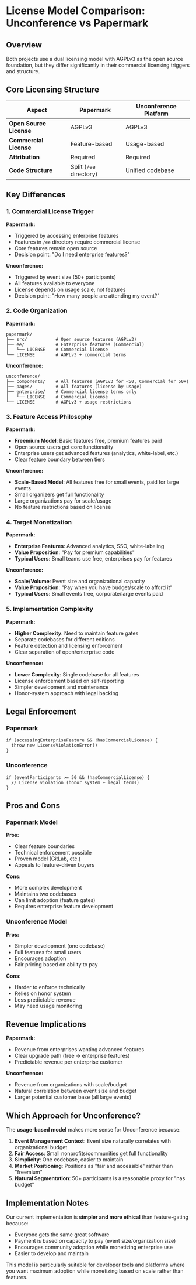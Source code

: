 # License Model Comparison: Unconference vs Papermark

## Overview

Both projects use a dual licensing model with AGPLv3 as the open source foundation, but they differ significantly in their commercial licensing triggers and structure.

## Core Licensing Structure

| Aspect | Papermark | Unconference Platform |
|--------|-----------|----------------------|
| **Open Source License** | AGPLv3 | AGPLv3 |
| **Commercial License** | Feature-based | Usage-based |
| **Attribution** | Required | Required |
| **Code Structure** | Split (`/ee` directory) | Unified codebase |

## Key Differences

### 1. **Commercial License Trigger**

**Papermark:**
- Triggered by accessing enterprise features
- Features in `/ee` directory require commercial license
- Core features remain open source
- Decision point: "Do I need enterprise features?"

**Unconference:**
- Triggered by event size (50+ participants)
- All features available to everyone
- License depends on usage scale, not features
- Decision point: "How many people are attending my event?"

### 2. **Code Organization**

**Papermark:**
```
papermark/
├── src/           # Open source features (AGPLv3)
├── ee/            # Enterprise features (Commercial)
│   └── LICENSE    # Commercial license
└── LICENSE        # AGPLv3 + commercial terms
```

**Unconference:**
```
unconference/
├── components/    # All features (AGPLv3 for <50, Commercial for 50+)
├── pages/         # All features (license by usage)
├── enterprise/    # Commercial license terms only
│   └── LICENSE    # Commercial license
└── LICENSE        # AGPLv3 + usage restrictions
```

### 3. **Feature Access Philosophy**

**Papermark:**
- **Freemium Model**: Basic features free, premium features paid
- Open source users get core functionality
- Enterprise users get advanced features (analytics, white-label, etc.)
- Clear feature boundary between tiers

**Unconference:**
- **Scale-Based Model**: All features free for small events, paid for large events
- Small organizers get full functionality
- Large organizations pay for scale/usage
- No feature restrictions based on license

### 4. **Target Monetization**

**Papermark:**
- **Enterprise Features**: Advanced analytics, SSO, white-labeling
- **Value Proposition**: "Pay for premium capabilities"
- **Typical Users**: Small teams use free, enterprises pay for features

**Unconference:**
- **Scale/Volume**: Event size and organizational capacity
- **Value Proposition**: "Pay when you have budget/scale to afford it"
- **Typical Users**: Small events free, corporate/large events paid

### 5. **Implementation Complexity**

**Papermark:**
- **Higher Complexity**: Need to maintain feature gates
- Separate codebases for different editions
- Feature detection and licensing enforcement
- Clear separation of open/enterprise code

**Unconference:**
- **Lower Complexity**: Single codebase for all features
- License enforcement based on self-reporting
- Simpler development and maintenance
- Honor-system approach with legal backing

## Legal Enforcement

### Papermark
```
if (accessingEnterpriseFeature && !hasCommercialLicense) {
  throw new LicenseViolationError()
}
```

### Unconference
```
if (eventParticipants >= 50 && !hasCommercialLicense) {
  // License violation (honor system + legal terms)
}
```

## Pros and Cons

### Papermark Model

**Pros:**
- Clear feature boundaries
- Technical enforcement possible
- Proven model (GitLab, etc.)
- Appeals to feature-driven buyers

**Cons:**
- More complex development
- Maintains two codebases
- Can limit adoption (feature gates)
- Requires enterprise feature development

### Unconference Model

**Pros:**
- Simpler development (one codebase)
- Full features for small users
- Encourages adoption
- Fair pricing based on ability to pay

**Cons:**
- Harder to enforce technically
- Relies on honor system
- Less predictable revenue
- May need usage monitoring

## Revenue Implications

**Papermark:**
- Revenue from enterprises wanting advanced features
- Clear upgrade path (free → enterprise features)
- Predictable revenue per enterprise customer

**Unconference:**
- Revenue from organizations with scale/budget
- Natural correlation between event size and budget
- Larger potential customer base (all large events)

## Which Approach for Unconference?

The **usage-based model** makes more sense for Unconference because:

1. **Event Management Context**: Event size naturally correlates with organizational budget
2. **Fair Access**: Small nonprofits/communities get full functionality
3. **Simplicity**: One codebase, easier to maintain
4. **Market Positioning**: Positions as "fair and accessible" rather than "freemium"
5. **Natural Segmentation**: 50+ participants is a reasonable proxy for "has budget"

## Implementation Notes

Our current implementation is **simpler and more ethical** than feature-gating because:
- Everyone gets the same great software
- Payment is based on capacity to pay (event size/organization size)
- Encourages community adoption while monetizing enterprise use
- Easier to develop and maintain

This model is particularly suitable for developer tools and platforms where you want maximum adoption while monetizing based on scale rather than features.
